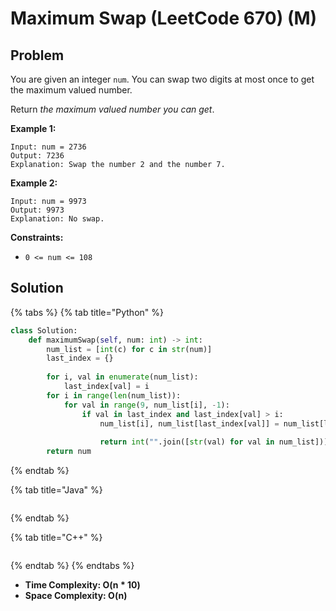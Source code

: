 # Maximum Swap (LeetCode 670) (M)

## Problem

You are given an integer `num`. You can swap two digits at most once to get the maximum valued number.

Return _the maximum valued number you can get_.

&#x20;

**Example 1:**

```
Input: num = 2736
Output: 7236
Explanation: Swap the number 2 and the number 7.
```

**Example 2:**

```
Input: num = 9973
Output: 9973
Explanation: No swap.
```

&#x20;

**Constraints:**

* `0 <= num <= 108`

## Solution&#x20;

{% tabs %}
{% tab title="Python" %}
```python
class Solution:
    def maximumSwap(self, num: int) -> int:
        num_list = [int(c) for c in str(num)]
        last_index = {}
        
        for i, val in enumerate(num_list):
            last_index[val] = i
        for i in range(len(num_list)):
            for val in range(9, num_list[i], -1):
                if val in last_index and last_index[val] > i:
                    num_list[i], num_list[last_index[val]] = num_list[last_index[val]], num_list[i]
                    
                    return int("".join([str(val) for val in num_list]))
        return num
```
{% endtab %}

{% tab title="Java" %}
```java
```
{% endtab %}

{% tab title="C++" %}
```cpp
```
{% endtab %}
{% endtabs %}

* **Time Complexity: O(n \* 10)**
* **Space Complexity: O(n)**

